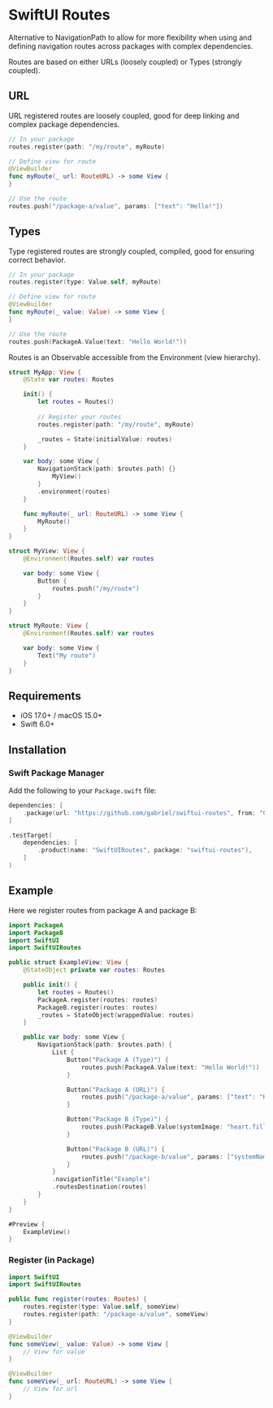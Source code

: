# SwiftUI Routes

Alternative to NavigationPath to allow for more flexibility when using and defining navigation routes across packages with complex dependencies.

Routes are based on either URLs (loosely coupled) or Types (strongly coupled).

## URL

URL registered routes are loosely coupled, good for deep linking and complex package dependencies.

```swift
// In your package
routes.register(path: "/my/route", myRoute)

// Define view for route
@ViewBuilder
func myRoute(_ url: RouteURL) -> some View {
}

// Use the route
routes.push("/package-a/value", params: ["text": "Hello!"])
```

## Types

Type registered routes are strongly coupled, compiled, good for ensuring correct behavior.

```swift
// In your package
routes.register(type: Value.self, myRoute)

// Define view for route
@ViewBuilder
func myRoute(_ value: Value) -> some View {
}

// Use the route
routes.push(PackageA.Value(text: "Hello World!"))
```

Routes is an Observable accessible from the Environment (view hierarchy).

```swift
struct MyApp: View {
    @State var routes: Routes

    init() {
        let routes = Routes()
        
        // Register your routes
        routes.register(path: "/my/route", myRoute)

        _routes = State(initialValue: routes)
    }

    var body: some View {
        NavigationStack(path: $routes.path) {}
            MyView()                
        }
        .environment(routes)
    }

    func myRoute(_ url: RouteURL) -> some View {
        MyRoute()
    }
}

struct MyView: View {
    @Environment(Routes.self) var routes

    var body: some View {
        Button {
            routes.push("/my/route")
        }
    }
}

struct MyRoute: View {
    @Environment(Routes.self) var routes

    var body: some View {
        Text("My route")
    }
}
```

## Requirements

- iOS 17.0+ / macOS 15.0+
- Swift 6.0+

## Installation

### Swift Package Manager

Add the following to your `Package.swift` file:

```swift
dependencies: [
    .package(url: "https://github.com/gabriel/swiftui-routes", from: "0.1.3")
]

.testTarget(
    dependencies: [
        .product(name: "SwiftUIRoutes", package: "swiftui-routes"),
    ]
)
```

## Example

Here we register routes from package A and package B:

```swift
import PackageA
import PackageB
import SwiftUI
import SwiftUIRoutes

public struct ExampleView: View {
    @StateObject private var routes: Routes

    public init() {
        let routes = Routes()
        PackageA.register(routes: routes)
        PackageB.register(routes: routes)
        _routes = StateObject(wrappedValue: routes)
    }

    public var body: some View {
        NavigationStack(path: $routes.path) {
            List {
                Button("Package A (Type)") {
                    routes.push(PackageA.Value(text: "Hello World!"))
                }

                Button("Package A (URL)") {
                    routes.push("/package-a/value", params: ["text": "Hello!"])
                }

                Button("Package B (Type)") {
                    routes.push(PackageB.Value(systemImage: "heart.fill"))
                }

                Button("Package B (URL)") {
                    routes.push("/package-b/value", params: ["systemName": "heart"])
                }
            }
            .navigationTitle("Example")
            .routesDestination(routes)
        }
    }
}

#Preview {
    ExampleView()
}
```

### Register (in Package)

```swift
import SwiftUI
import SwiftUIRoutes

public func register(routes: Routes) {
    routes.register(type: Value.self, someView)
    routes.register(path: "/package-a/value", someView)
}

@ViewBuilder
func someView(_ value: Value) -> some View {
    // View for value
}

@ViewBuilder
func someView(_ url: RouteURL) -> some View {
    // View for url
}
```
